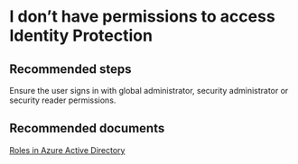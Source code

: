 <properties
    pageTitle="I don’t have permissions to access Identity Protection"
    description="I don’t have permissions to access Identity Protection"
    service="microsoft.aad"
    resource="Microsoft_AAD_ProtectionCenter"
    authors="jcardena"
    displayOrder="3"
    selfHelpType="resource"
    supportTopicIds=""
    resourceTags=""
    productPesIds=""
    cloudEnvironments="public, Fairfax, Mooncake"
	articleId="6cef8288-f233-47a6-9f87-55ce9ea360d7"
	ownershipId="AzureIdentity_User"
/>

# I don’t have permissions to access Identity Protection

## **Recommended steps**

Ensure the user signs in with global administrator, security administrator or security reader permissions.

## **Recommended documents**
[Roles in Azure Active Directory](https://docs.microsoft.com/azure/active-directory/active-directory-assign-admin-roles)
